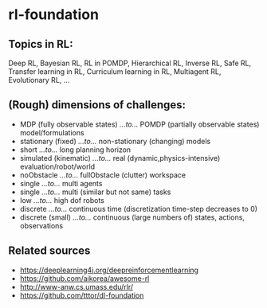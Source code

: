 # rl-foundation

## Topics in RL:
Deep RL,
Bayesian RL,
RL in POMDP,
Hierarchical RL,
Inverse RL,
Safe RL,
Transfer learning in RL,
Curriculum learning in RL,
Multiagent RL,
Evolutionary RL,
...

## (Rough) dimensions of challenges:
* MDP (fully observable states) _...to..._ POMDP (partially observable states) model/formulations
* stationary (fixed) _...to..._ non-stationary (changing) models
* short _...to..._ long planning horizon
* simulated (kinematic) _...to..._ real (dynamic,physics-intensive) evaluation/robot/world
* noObstacle _...to..._ fullObstacle (clutter) workspace
* single _...to..._ multi agents
* single _...to..._ multi (similar but not same) tasks
* low _...to..._ high dof robots
* discrete _...to..._ continuous time (discretization time-step decreases to 0)
* discrete (small) _...to..._ continuous (large numbers of) states, actions, observations

## Related sources
* https://deeplearning4j.org/deepreinforcementlearning
* https://github.com/aikorea/awesome-rl
* http://www-anw.cs.umass.edu/rlr/
* https://github.com/tttor/dl-foundation
